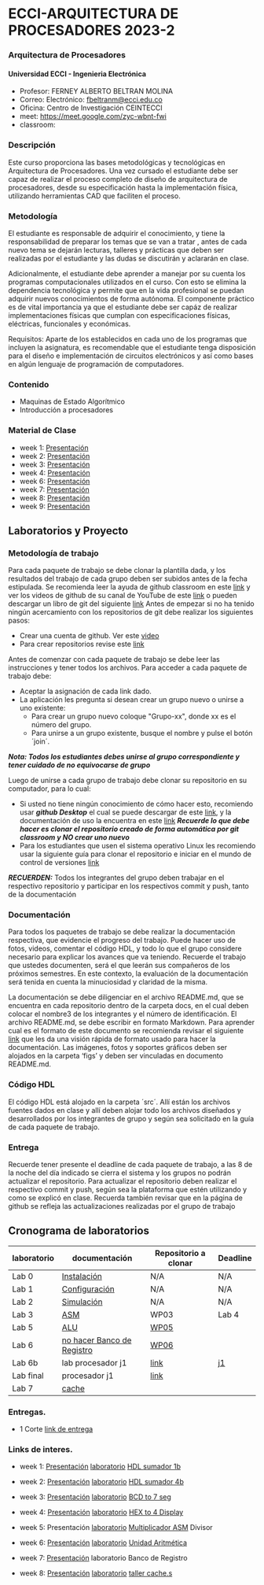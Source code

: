 # ECCI-ARQUITECTURA DE PROCESADORES 2023-2
### Arquitectura de Procesadores 
#### Universidad ECCI - Ingenieria Electrónica 

* Profesor:       FERNEY ALBERTO BELTRAN MOLINA
* Correo:         Electrónico: [fbeltranm@ecci.edu.co](fbeltranm@ecci.edu.co)
* Oficina:        Centro de Investigación CEINTECCI
* meet:           https://meet.google.com/zyc-wbnt-fwi
* classroom:      


### Descripción

Este curso proporciona las bases metodológicas y tecnológicas en Arquitectura de Procesadores. Una vez cursado el estudiante debe ser capaz de realizar el proceso completo de diseño de arquitectura de procesadores, desde su especificación hasta la implementación física, utilizando herramientas CAD que faciliten el proceso.


### Metodología

El estudiante es responsable de adquirir el conocimiento, y tiene la responsabilidad de preparar los temas que se van a tratar , antes de cada nuevo tema se dejarán lecturas, talleres y prácticas que deben ser realizadas por el estudiante y las dudas se discutirán y aclararán en clase.

Adicionalmente, el estudiante debe aprender a manejar por su cuenta los programas computacionales utilizados en el curso. Con esto se elimina la dependencia tecnológica y permite que en la vida profesional se puedan adquirir nuevos conocimientos de forma autónoma. El componente práctico es de vital importancia ya que el estudiante debe ser capáz de realizar implementaciones físicas que cumplan con especificaciones físicas, eléctricas, funcionales y económicas.


Requisitos: Aparte de los establecidos en cada uno de los programas que incluyen la asignatura, es recomendable que el estudiante tenga disposición para el diseño e implementación de circuitos electrónicos y así como bases en algún lenguaje de programación de computadores.


### Contenido
* Maquinas de Estado Algorítmico 
* Introducción a procesadores

### Material de Clase


* week 1:   [Presentación](https://github.com/Fabeltranm/SPARTAN6-ATMEGA-MAX5864/blob/master/docs/docAP/week1.pdf) 
* week 2:   [Presentación](https://github.com/Fabeltranm/SPARTAN6-ATMEGA-MAX5864/blob/master/docs/docAP/week2.pdf) 
* week 3:   [Presentación](https://github.com/Fabeltranm/SPARTAN6-ATMEGA-MAX5864/blob/master/docs/docAP/week3.pdf) 
* week 4:   [Presentación](https://github.com/Fabeltranm/SPARTAN6-ATMEGA-MAX5864/blob/master/docs/docAP/week3.pdf) 
* week 6:   [Presentación](https://github.com/Fabeltranm/SPARTAN6-ATMEGA-MAX5864/blob/master/docs/docAP/week6_AP.pdf) 
* week 7:   [Presentación](https://github.com/Fabeltranm/SPARTAN6-ATMEGA-MAX5864/blob/master/docs/docAP/week7_AP.pdf) 
* week 8:   [Presentación](https://github.com/Fabeltranm/SPARTAN6-ATMEGA-MAX5864/blob/master/docs/docAP/week8_AP%20(3).pdf) 
* week 9:   [Presentación](https://github.com/unal-edigital1-2020-1/page/blob/master/slides/week06/laboratorio%20de%20%20implementaci%C3%B3n.pptx) 


## Laboratorios y Proyecto 
### Metodología de trabajo 

Para cada paquete de trabajo se debe clonar la plantilla dada, y los resultados del trabajo de cada grupo deben ser subidos antes de la fecha estipulada. Se recomienda  leer la ayuda de github classroom en este [link](https://education.github.com/) y ver los videos de github de su canal de YouTube de este [link]( https://www.youtube.com/githubguides) o pueden descargar un libro de git del siguiente [link]( https://git-scm.com/book/en/v2)
Antes de empezar  si no ha tenido ningún acercamiento con los repositorios de git  debe realizar los siguientes pasos:
* Crear una cuenta de github. Ver este [video](https://www.youtube.com/watch?v=ezxRcdJ8glM&feature=youtu.be)
* Para crear repositorios  revise este [link](https://help.github.com/en/github/getting-started-with-github/create-a-repo)

Antes de comenzar con cada paquete de trabajo se debe leer las instrucciones  y tener todos los archivos. Para acceder a cada paquete de trabajo debe:
* Aceptar la asignación de cada link dado. 
* La aplicación les pregunta si desean crear un grupo nuevo o unirse a uno existente:
	* Para crear un grupo nuevo coloque "Grupo-xx", donde xx es el número del grupo.
	* Para unirse a un grupo existente, busque el nombre  y pulse el botón ´join´.
	
***Nota: Todos los estudiantes debes unirse al grupo correspondiente  y tener cuidado de no equivocarse de grupo***

Luego de unirse a cada grupo de trabajo debe clonar su  repositorio en su computador, para lo cual: 
* Si usted  no tiene ningún conocimiento de cómo hacer esto, recomiendo  usar ***github Desktop*** el cual se puede descargar de este [link]( https://desktop.github.com), y la documentación  de uso la encuentra en este [link](https://help.github.com/en/desktop/getting-started-with-github-desktop) ***Recuerde lo que debe hacer es clonar el repositorio creado de forma automática por git classroom y NO crear uno nuevo***
* Para los estudiantes que usen el sistema operativo Linux  les recomiendo usar la siguiente guía para clonar el repositorio e iniciar en  el mundo de  control de versiones [link]( https://git-scm.com/book/en/v2/Git-Basics-Getting-a-Git-Repository)

***RECUERDEN:*** Todos los integrantes del grupo deben  trabajar en el respectivo repositorio y participar en los respectivos commit y push, tanto de la documentación

###  Documentación
Para todos los paquetes de trabajo se debe  realizar  la documentación respectiva, que evidencie el progreso del trabajo. Puede hacer uso de fotos, videos, comentar el código HDL, y todo lo que el grupo considere necesario  para explicar los avances que va teniendo. 
Recuerde el trabajo que ustedes documenten, será el que leerán sus compañeros de los próximos semestres. En este contexto, la evaluación de la documentación será  tenida en cuenta la minuciosidad y claridad de la misma.

La documentación se debe  diligenciar en el archivo README.md, que se encuentra en cada repositorio dentro de la carpeta docs, en el cual deben colocar el nombre3 de los integrantes  y el  número de identificación.
El archivo README.md, se debe escribir en formato Markdown. Para aprender cual es el formato de este documento se recomienda revisar el siguiente [link](https://guides.github.com/features/mastering-markdown/) que les da una visión rápida de formato usado para hacer la documentación. 
Las imágenes, fotos y soportes gráficos deben ser alojados en la carpeta ‘figs’ y deben ser vinculadas en documento README.md.

### Código HDL
El código HDL está alojado en la carpeta ´src´. Allí  están los archivos fuentes dados en clase  y allí deben alojar todo los archivos  diseñados  y desarrollados por los integrantes de grupo y según sea solicitado en la  guía de cada paquete de trabajo.

### Entrega
Recuerde tener presente el deadline  de cada paquete de trabajo, a las 8 de  la noche del día indicado  se cierra  el sistema  y los grupos no podrán actualizar el repositorio.
Para actualizar el repositorio deben realizar  el respectivo commit y push, según sea la plataforma que estén utilizando y como se explicó en clase.
Recuerda también revisar que en la página de github se refleja las actualizaciones realizadas por el grupo de trabajo 

## Cronograma de laboratorios 


laboratorio  | documentación  | Repositorio a clonar | Deadline  
-- | -- | --  | --  
Lab 0| [Instalación](https://github.com/ELINGAP-7545/lab00) | N/A  |N/A  
Lab 1| [Configuración](https://github.com/ELINGAP-7545/lab01) | N/A  | N/A 
Lab 2| [Simulación](https://github.com/ELINGAP-7545/lab02) | N/A  | N/A 
Lab 3| [ASM](https://github.com/Fabeltranm/SPARTAN6-ATMEGA-MAX5864/wiki/Maquinas-de-Estado-Algorítmico#lab-5-multiplicado) | WP03 | Lab 4| [Visualización](https://github.com/ELINGAP-7545/lab04) | [WP04](https://classroom.github.com/g/zCBwHHKX) |
Lab 5| [ALU](https://github.com/ELINGAP-7545/lab05) | [WP05](https://classroom.github.com/g/dHrBou9a) | 
Lab 6| [no hacer Banco de Registro](https://github.com/ELINGAP-7545/lab06) | [WP06](https://classroom.github.com/g/XHLhUCe3) | 
Lab 6b | lab procesador j1 | [link](./labs/lab02.md) | [j1](https://github.com/unal-edigital2/Lab02-j1_soc/tree/main/hdl) |
Lab final | procesador j1 | [link](https://github.com/ELINGAP-7545/labj1soc_display)
Lab 7|  [cache](https://github.com/ELINGAP-7545/lab07)|  | 



### Entregas.
* 1 Corte   [link de entrega](https://docs.google.com/forms/d/e/1FAIpQLSefSf54tjP6ygO4ytEoMbjseqFt1WBJgzj37qfqrJoaay1upA/viewform) 


### Links de interes.


* week 1:   [Presentación](https://github.com/Fabeltranm/SPARTAN6-ATMEGA-MAX5864/blob/master/docs/docAP/week1.pdf) 
      [laboratorio](https://github.com/Fabeltranm/SPARTAN6-ATMEGA-MAX5864/wiki/Introducción#ejercicio-1---diseño-de-sumador-1-bit)  [HDL sumador 1b](https://github.com/Fabeltranm/SPARTAN6-ATMEGA-MAX5864/tree/master/lab/lab01-sumador1b)     
* week 2:   [Presentación](https://github.com/Fabeltranm/SPARTAN6-ATMEGA-MAX5864/blob/master/docs/docAP/week2.pdf) 
      [laboratorio](https://github.com/Fabeltranm/SPARTAN6-ATMEGA-MAX5864/wiki/Introducción#ejercicio-2---diseño-de-sumador-4-bit)      [HDL sumador 4b](https://github.com/Fabeltranm/SPARTAN6-ATMEGA-MAX5864/tree/master/lab/lab02-sumador4b)
* week 3:   [Presentación](https://github.com/Fabeltranm/SPARTAN6-ATMEGA-MAX5864/blob/master/docs/docAP/week3.pdf) 
[laboratorio](https://github.com/Fabeltranm/SPARTAN6-ATMEGA-MAX5864/wiki/Introducci%C3%B3n#ejercicio-3---dise%C3%B1o-bcd-7seg)      [BCD to 7 seg](https://github.com/Fabeltranm/SPARTAN6-ATMEGA-MAX5864/tree/master/lab/lab03-BCD2SSeg)
* week 4:   [Presentación](https://github.com/Fabeltranm/SPARTAN6-ATMEGA-MAX5864/blob/master/docs/docAP/week3.pdf) 
[laboratorio](https://github.com/Fabeltranm/SPARTAN6-ATMEGA-MAX5864/wiki/Introducci%C3%B3n#ejercicio-4---visualizaci%C3%B3n-din%C3%A1mica-4-display--segmentos)      [ HEX to 4 Display](https://github.com/Fabeltranm/SPARTAN6-ATMEGA-MAX5864/tree/master/lab/lab04_display_7segx4)
* week 5: Presentación [laboratorio](https://github.com/Fabeltranm/SPARTAN6-ATMEGA-MAX5864/wiki/Maquinas-de-Estado-Algorítmico#lab-5-multiplicador) [Multiplicador ASM](https://github.com/Fabeltranm/SPARTAN6-ATMEGA-MAX5864/tree/master/lab/lab05_multiplicador_ASM) Divisor 
* week 6: [Presentación](https://github.com/Fabeltranm/SPARTAN6-ATMEGA-MAX5864/blob/master/docs/docAP/week6_AP.pdf) [laboratorio](https://github.com/Fabeltranm/SPARTAN6-ATMEGA-MAX5864/wiki/Maquinas-de-Estado-Algorítmico#lab-6-unidad-de-suma-resta-multiplicación-división-y-visualización-bcd) [Unidad Aritmética](https://github.com/Fabeltranm/SPARTAN6-ATMEGA-MAX5864/tree/master/lab/lab06_Unidad_aritmetica)

* week 7: [Presentación](https://github.com/Fabeltranm/SPARTAN6-ATMEGA-MAX5864/blob/master/docs/docAP/week7_AP.pdf) laboratorio Banco de Registro
* week 8: [Presentación](https://github.com/Fabeltranm/SPARTAN6-ATMEGA-MAX5864/blob/master/docs/docAP/week8_AP%20(3).pdf) [laboratorio](https://github.com/Fabeltranm/SPARTAN6-ATMEGA-MAX5864/wiki/Banco-de-registro-Entrega) [ taller cache.s](https://github.com/Fabeltranm/SPARTAN6-ATMEGA-MAX5864/blob/master/docs/docAP/cache.s)



